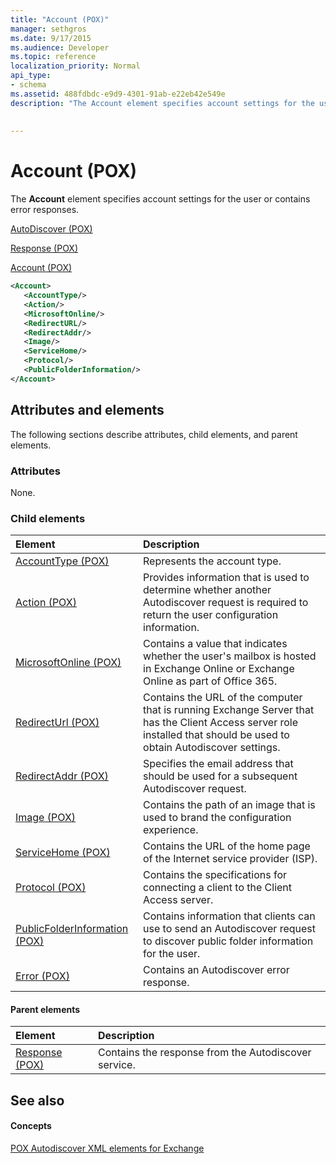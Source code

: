 ```yaml
---
title: "Account (POX)"
manager: sethgros
ms.date: 9/17/2015
ms.audience: Developer
ms.topic: reference
localization_priority: Normal
api_type:
- schema
ms.assetid: 488fdbdc-e9d9-4301-91ab-e22eb42e549e
description: "The Account element specifies account settings for the user or contains error responses."
 
 
---
```


# Account (POX)

The **Account** element specifies account settings for the user or contains error responses. 
  
[AutoDiscover (POX)](autodiscover-pox.md)
  
[Response (POX)](response-pox.md)
  
[Account (POX)](account-pox.md)
  
```XML
<Account>
   <AccountType/>
   <Action/>
   <MicrosoftOnline/>
   <RedirectURL/>
   <RedirectAddr/>
   <Image/>
   <ServiceHome/>
   <Protocol/>
   <PublicFolderInformation/>
</Account>
```

## Attributes and elements

The following sections describe attributes, child elements, and parent elements.
  
### Attributes

None.
  
### Child elements

|**Element**|**Description**|
|:-----|:-----|
|[AccountType (POX)](accounttype-pox.md) <br/> |Represents the account type.  <br/> |
|[Action (POX)](action-pox.md) <br/> |Provides information that is used to determine whether another Autodiscover request is required to return the user configuration information.  <br/> |
|[MicrosoftOnline (POX)](microsoftonline-pox.md) <br/> |Contains a value that indicates whether the user's mailbox is hosted in Exchange Online or Exchange Online as part of Office 365.  <br/> |
|[RedirectUrl (POX)](redirecturl-pox.md) <br/> |Contains the URL of the computer that is running Exchange Server that has the Client Access server role installed that should be used to obtain Autodiscover settings.  <br/> |
|[RedirectAddr (POX)](redirectaddr-pox.md) <br/> |Specifies the email address that should be used for a subsequent Autodiscover request.  <br/> |
|[Image (POX)](image-pox.md) <br/> |Contains the path of an image that is used to brand the configuration experience.  <br/> |
|[ServiceHome (POX)](servicehome-pox.md) <br/> |Contains the URL of the home page of the Internet service provider (ISP).  <br/> |
|[Protocol (POX)](protocol-pox.md) <br/> |Contains the specifications for connecting a client to the Client Access server.  <br/> |
|[PublicFolderInformation (POX)](publicfolderinformation-pox.md) <br/> |Contains information that clients can use to send an Autodiscover request to discover public folder information for the user.  <br/> |
|[Error (POX)](error-pox.md) <br/> |Contains an Autodiscover error response.  <br/> |
   
#### Parent elements

|**Element**|**Description**|
|:-----|:-----|
|[Response (POX)](response-pox.md) <br/> |Contains the response from the Autodiscover service.  <br/> |
   
## See also

#### Concepts

[POX Autodiscover XML elements for Exchange](pox-autodiscover-xml-elements-for-exchange.md)

